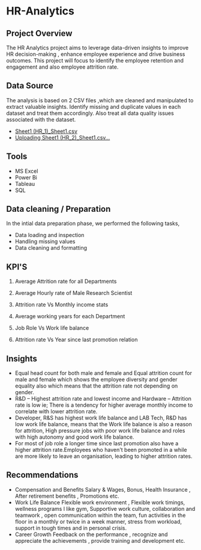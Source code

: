 # HR-Analytics

## Project Overview

The HR Analytics project aims to leverage data-driven insights to improve HR decision-making , enhance employee experience and drive business outcomes. This project will focus to identify the employee retention and engagement and also employee attrition rate.

## Data Source

The analysis is based on 2 CSV files ,which are cleaned and manipulated to extract valuable insights. Identify missing and duplicate values in each dataset and treat them accordingly. Also treat all data quality issues associated with the dataset.
- [Sheet1 (HR_1)_Sheet1.csv](https://github.com/user-attachments/files/18522338/Sheet1.HR_1._Sheet1.csv)
- [Uploading Sheet1 (HR_2)_Sheet1.csv…]()

## Tools

- MS Excel
- Power Bi
- Tableau
- SQL

## Data cleaning / Preparation
In the intial data preparation phase, we performed the following tasks,

- Data loading and inspection
- Handling missing values
- Data cleaning and formatting

## KPI'S

1. Average Attrition rate for all Departments

2. Average Hourly rate of Male Research Scientist

3. Attrition rate Vs Monthly income stats

4. Average working years for each Department

5. Job Role Vs Work life balance

6. Attrition rate Vs Year since last promotion relation

## Insights 

- Equal head count for both male and female and Equal attrition count for male and female which shows the employee diversity and gender equality also which means that the attrition rate not depending on gender.
- R&D – Highest attrition rate and lowest income and Hardware – Attrition rate is low ie; There is a tendency for higher average monthly income to correlate with lower attrition rate.
- Developer, R&S  has highest work life balance and LAB Tech, R&D has low work life balance, means that the Work life balance is also a reason for attrition, High pressure jobs with poor work life balance and 
  roles with high autonomy and good work life balance.
- For most of job role a longer time since last promotion also have a higher attrition rate.Employees who haven't been promoted in a while are more likely to leave an organisation, leading to higher attrition 
  rates.

## Recommendations

- Compensation and Benefits
            Salary & Wages, Bonus, Health Insurance , After retirement benefits , Promotions etc.
- Work Life Balance
           Flexible work environment , Flexible work timings, wellness programs l like gym, Supportive work culture, collaboration and teamwork , open communication within the team, fun activities in the floor in 
           a monthly or twice in a week manner, stress from workload, support in tough times and in personal crisis.
- Career Growth
           Feedback on the performance , recognize and appreciate the achievements , provide training and development etc.















